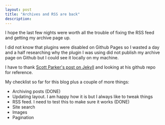 ```yaml
---
layout: post
title: "Archives and RSS are back"
description: 
---
```

I hope the last few nights were worth all the trouble of fixing the RSS feed and getting my archive page up.

I did not know that plugins were disabled on Github Pages so I wasted a day and a half researching why the plugin I was using did not publish my archive page on Github but I could see it locally on my machine.

I have to thank [Scott Parker's post on Jekyll](http://spparker.com/posts/2011-04-26-keeping-jekyll-classy) and looking at his github repo for reference.

My checklist so far for this blog plus a couple of more things:
- Archiving posts (DONE)
- Updating layout. I am happy how it is but I always like to tweak things
- RSS feed. I need to test this to make sure it works (DONE)
- Site search
- Images
- Pagination